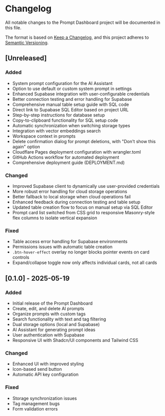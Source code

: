 # Changelog

All notable changes to the Prompt Dashboard project will be documented in this file.

The format is based on [Keep a Changelog](https://keepachangelog.com/en/1.0.0/),
and this project adheres to [Semantic Versioning](https://semver.org/spec/v2.0.0.html).

## [Unreleased]

### Added
- System prompt configuration for the AI Assistant
- Option to use default or custom system prompt in settings
- Enhanced Supabase integration with user-configurable credentials
- Better connection testing and error handling for Supabase
- Comprehensive manual table setup guide with SQL code
- Direct link to Supabase SQL Editor based on project URL
- Step-by-step instructions for database setup
- Copy-to-clipboard functionality for SQL setup code
- Automatic synchronization when switching storage types
- Integration with vector embeddings search
- Workspace context in prompts
- Delete confirmation dialog for prompt deletions, with "Don't show this again" option
- Cloudflare Pages deployment configuration with wrangler.toml
- GitHub Actions workflow for automated deployment
- Comprehensive deployment guide (DEPLOYMENT.md)

### Changed
- Improved Supabase client to dynamically use user-provided credentials
- More robust error handling for cloud storage operations
- Better fallback to local storage when cloud operations fail
- Enhanced feedback during connection testing and table setup
- Updated table creation flow to focus on manual setup via SQL Editor
- Prompt card list switched from CSS grid to responsive Masonry-style flex columns to isolate vertical expansion

### Fixed
- Table access error handling for Supabase environments
- Permissions issues with automatic table creation
- `.btn-hover-effect` overlay no longer blocks pointer events on card controls
- Expand/collapse toggle now only affects individual cards, not all cards

## [0.1.0] - 2025-05-19

### Added
- Initial release of the Prompt Dashboard
- Create, edit, and delete AI prompts
- Organize prompts with custom tags
- Search functionality with text and tag filtering
- Dual storage options (local and Supabase)
- AI Assistant for generating prompt ideas
- User authentication with Supabase
- Responsive UI with Shadcn/UI components and Tailwind CSS

### Changed
- Enhanced UI with improved styling
- Icon-based send button
- Automatic API key configuration

### Fixed
- Storage synchronization issues
- Tag management bugs
- Form validation errors